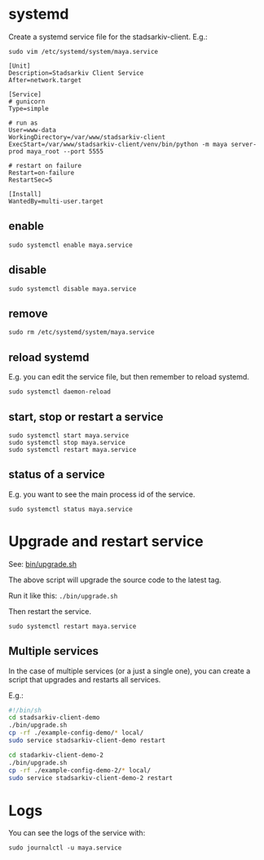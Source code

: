 # systemd

Create a systemd service file for the stadsarkiv-client. E.g.:

    sudo vim /etc/systemd/system/maya.service

```
[Unit]
Description=Stadsarkiv Client Service
After=network.target

[Service]
# gunicorn
Type=simple

# run as
User=www-data
WorkingDirectory=/var/www/stadsarkiv-client
ExecStart=/var/www/stadsarkiv-client/venv/bin/python -m maya server-prod maya_root --port 5555

# restart on failure
Restart=on-failure
RestartSec=5

[Install]
WantedBy=multi-user.target

```

## enable

    sudo systemctl enable maya.service

## disable

    sudo systemctl disable maya.service

## remove

    sudo rm /etc/systemd/system/maya.service 

## reload systemd

E.g. you can edit the service file, but then remember to reload systemd.
    
    sudo systemctl daemon-reload

## start, stop or restart a service
    
    sudo systemctl start maya.service
    sudo systemctl stop maya.service
    sudo systemctl restart maya.service

## status of a service

E.g. you want to see the main process id of the service.
    
    sudo systemctl status maya.service

# Upgrade and restart service

See: [bin/upgrade.sh](https://github.com/aarhusstadsarkiv/stadsarkiv-client/blob/main/bin/upgrade.sh)

The above script will upgrade the source code to the latest tag. 

Run it like this: `./bin/upgrade.sh`

Then restart the service.

    sudo systemctl restart maya.service

## Multiple services

In the case of multiple services (or a just a single one), you can create a script that upgrades and restarts all services.

E.g.:

```bash
#!/bin/sh
cd stadsarkiv-client-demo
./bin/upgrade.sh
cp -rf ./example-config-demo/* local/
sudo service stadsarkiv-client-demo restart

cd stadarkiv-client-demo-2
./bin/upgrade.sh
cp -rf ./example-config-demo-2/* local/
sudo service stadsarkiv-client-demo-2 restart

```

# Logs

You can see the logs of the service with:

    sudo journalctl -u maya.service
